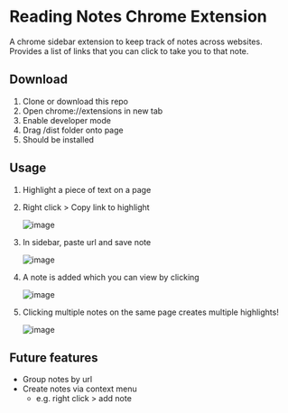 # Reading Notes Chrome Extension
A chrome sidebar extension to keep track of notes across websites. Provides a list of links that you can click to take you to that note.

## Download
1. Clone or download this repo
2. Open chrome://extensions in new tab
3. Enable developer mode
4. Drag /dist folder onto page
5. Should be installed

## Usage
1. Highlight a piece of text on a page
2. Right click > Copy link to highlight

   ![image](https://github.com/daveg1/reading-notes-extension/assets/56299930/b9100cfa-7dfc-43a4-95c0-d13ca09e5696)
3. In sidebar, paste url and save note

   ![image](https://github.com/daveg1/reading-notes-extension/assets/56299930/ce9397cb-5d48-4c42-a913-1969fede8354)
4. A note is added which you can view by clicking

   ![image](https://github.com/daveg1/reading-notes-extension/assets/56299930/76742422-d146-4682-9e19-f6b0f31e914b) 

5. Clicking multiple notes on the same page creates multiple highlights!

   ![image](https://github.com/daveg1/reading-notes-extension/assets/56299930/761608e7-378b-4d38-a58a-f6e17ca765a5)

## Future features
- Group notes by url
- Create notes via context menu
   - e.g. right click > add note
